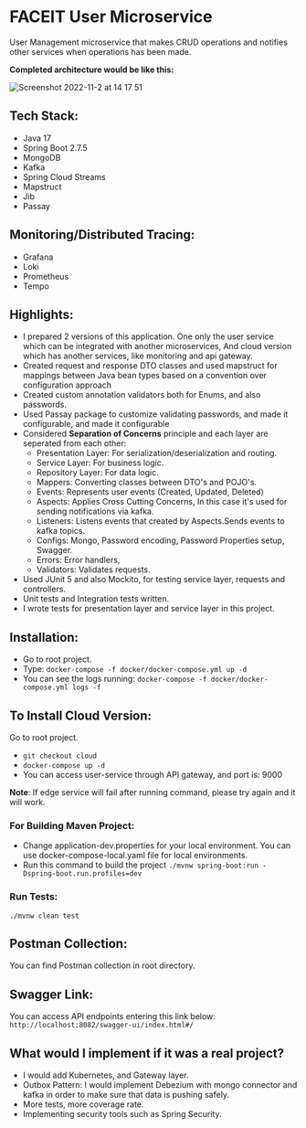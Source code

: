 # FACEIT User Microservice
User Management microservice that makes CRUD operations and notifies other services when operations has been made.

**Completed architecture would be like this:**

![Screenshot 2022-11-2 at 14 17 51](https://iili.io/b6Paln.png)

## Tech Stack:
- Java 17
- Spring Boot 2.7.5
- MongoDB
- Kafka
- Spring Cloud Streams
- Mapstruct
- Jib
- Passay

## Monitoring/Distributed Tracing:
- Grafana
- Loki
- Prometheus
- Tempo

## Highlights:
- I prepared 2 versions of this application. One only the user service which can be integrated with another microservices, And cloud version which has another services, like monitoring and api gateway.
- Created request and response DTO classes and used mapstruct for mappings between Java bean types based on a convention over configuration approach
- Created custom annotation validators both for Enums, and also passwords.
- Used Passay package to customize validating passwords, and made it configurable, and made it configurable
- Considered **Separation of Concerns** principle and each layer are seperated from each other:
  - Presentation Layer: For serialization/deserialization and routing.
  - Service Layer: For business logic.
  - Repository Layer: For data logic.
  - Mappers: Converting classes between DTO's and POJO's.
  - Events: Represents user events (Created, Updated, Deleted)
  - Aspects: Applies Cross Cutting Concerns, In this case it's used for sending notifications via kafka.
  - Listeners: Listens events that created by Aspects.Sends events to kafka topics.
  - Configs: Mongo, Password encoding, Password Properties setup, Swagger.
  - Errors: Error handlers,
  - Validators: Validates requests.
- Used JUnit 5 and also Mockito, for testing service layer, requests and controllers.
- Unit tests and Integration tests written.
- I wrote tests for presentation layer and service layer in this project.

## Installation:
- Go to root project.
- Type: ```docker-compose -f docker/docker-compose.yml up -d```
- You can see the logs running: ```docker-compose -f docker/docker-compose.yml logs -f```

## To Install Cloud Version:
Go to root project.
- ```git checkout cloud```
- ```docker-compose up -d```
- You can access user-service through API gateway, and port is: 9000

**Note**: If edge service will fail after running command, please try again and it will work.

### For Building Maven Project:
- Change application-dev.properties for your local environment. You can use docker-compose-local.yaml file for local environments.
- Run this command to build the project ```./mvnw spring-boot:run -Dspring-boot.run.profiles=dev```

### Run Tests:
```./mvnw clean test```

## Postman Collection:
You can find Postman collection in root directory.

## Swagger Link:
You can access API endpoints entering this link below:
```http://localhost:8082/swagger-ui/index.html#/```

## What would I implement if it was a real project?
- I would add Kubernetes, and Gateway layer.
- Outbox Pattern: I would implement Debezium with mongo connector and kafka in order to make sure that data is pushing safely.
- More tests, more coverage rate.
- Implementing security tools such as Spring Security.